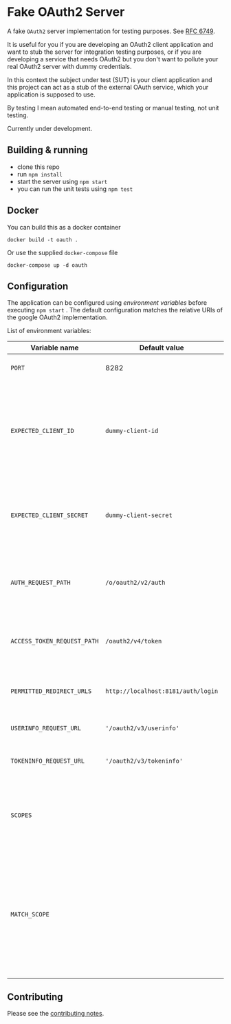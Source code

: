 # Fake OAuth2 Server

A fake `OAuth2` server implementation for testing purposes. See [RFC 6749](https://tools.ietf.org/html/rfc6749).

It is useful for you if you are developing an OAuth2 client application and want to stub the server for integration testing purposes, or if you are developing a service that needs OAuth2 but you don't want to pollute your real OAuth2 server with dummy credentials.

In this context the subject under test (SUT) is your client application and this project can act as a stub of the external OAuth service, which your application is supposed to use.

By testing I mean automated end-to-end testing or manual testing, not unit testing.

Currently under development.

## Building & running

 - clone this repo
 - run `npm install`
 - start the server using `npm start`
 - you can run the unit tests using `npm test`

## Docker

You can build this as a docker container

    docker build -t oauth .

Or use the supplied `docker-compose` file

    docker-compose up -d oauth

## Configuration

The application can be configured using *environment variables* before executing `npm start` . The default configuration matches the relative URIs of the google OAuth2 implementation.

List of environment variables:

|Variable name|Default value|Description|
|--------------|------------|----------|
|`PORT`|8282|The port the server listens on|
|`EXPECTED_CLIENT_ID`|`dummy-client-id`|The [client identifier](https://tools.ietf.org/html/rfc6749#section-2.2) which your SUT should send to the OAuth2 server in authentication requests and access token requests.|
|`EXPECTED_CLIENT_SECRET`|`dummy-client-secret`|The [client secret](https://tools.ietf.org/html/rfc6749#section-2.3.1) which your SUT should send to the OAuth2 server in access token requests.|
|`AUTH_REQUEST_PATH`|`/o/oauth2/v2/auth`|The HTTP path of the OAuth2 [authorization endpoint](https://tools.ietf.org/html/rfc6749#section-3.1) which the fake server listens on|
|`ACCESS_TOKEN_REQUEST_PATH`|`/oauth2/v4/token`|The HTTP path of the [access token request](https://tools.ietf.org/html/rfc6749#section-4.1.3) which the fake server listens on|
|`PERMITTED_REDIRECT_URLS`|`http://localhost:8181/auth/login`|comma-separated list of permitted [redirection endpoints](https://tools.ietf.org/html/rfc6749#section-3.1.2)|
|`USERINFO_REQUEST_URL`|`'/oauth2/v3/userinfo'`| The url to retrieve user info from. |
|`TOKENINFO_REQUEST_URL`|`'/oauth2/v3/tokeninfo'`| The url to retrieve token information from.  |
|`SCOPES`| | A comma-separated list of scopes that can be returned. The first scope will be the default scope |
|`MATCH_SCOPE`| | Email fragments and their associated scopes.  E.g. `"MATCH_SCOPE" : "@admin:admin"` will tell the oAuth server to give anyone with email address `*@admin*` the scope `'admin'` |

## Contributing

Please see the [contributing notes](CONTRIBUTING.md).
